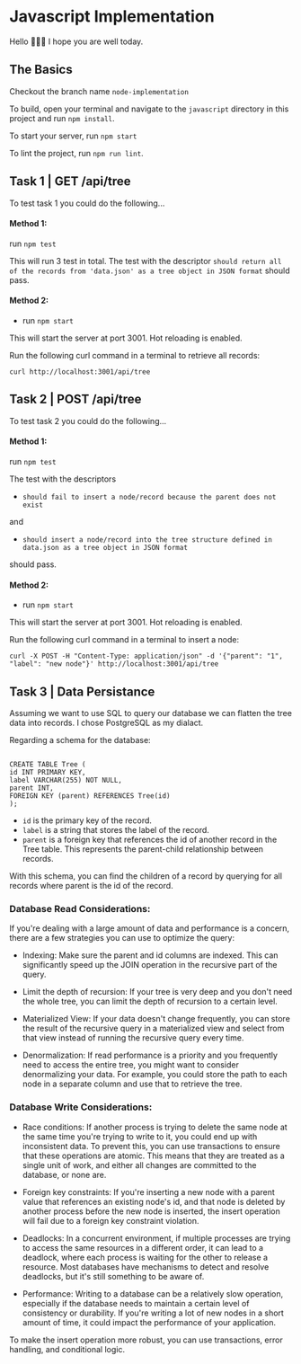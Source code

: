 # Javascript Implementation

Hello 🙋🏼‍♀️ I hope you are well today.

## The Basics

Checkout the branch name `node-implementation`

To build, open your terminal and navigate to the `javascript` directory in this project and run `npm install`.

To start your server, run `npm start`

To lint the project, run `npm run lint`.

## Task 1 | GET /api/tree

To test task 1 you could do the following...

#### Method 1:

run `npm test`

This will run 3 test in total. The test with the descriptor `should return all of the records from 'data.json' as a tree object in JSON format` should pass.

#### Method 2:

- run `npm start`

This will start the server at port 3001. Hot reloading is enabled.

Run the following curl command in a terminal to retrieve all records:

```
curl http://localhost:3001/api/tree
```

## Task 2 | POST /api/tree

To test task 2 you could do the following...

#### Method 1:

run `npm test`

The test with the descriptors

- `should fail to insert a node/record because the parent does not exist`

and

- `should insert a node/record into the tree structure defined in data.json as a tree object in JSON format`

should pass.

#### Method 2:

- run `npm start`

This will start the server at port 3001. Hot reloading is enabled.

Run the following curl command in a terminal to insert a node:

```
curl -X POST -H "Content-Type: application/json" -d '{"parent": "1", "label": "new node"}' http://localhost:3001/api/tree
```

## Task 3 | Data Persistance

Assuming we want to use SQL to query our database we can flatten the tree data into records. I chose PostgreSQL as my dialact.

Regarding a schema for the database:

```

CREATE TABLE Tree (
id INT PRIMARY KEY,
label VARCHAR(255) NOT NULL,
parent INT,
FOREIGN KEY (parent) REFERENCES Tree(id)
);

```

- `id` is the primary key of the record.
- `label` is a string that stores the label of the record.
- `parent` is a foreign key that references the id of another record in the Tree table. This represents the parent-child relationship between records.

With this schema, you can find the children of a record by querying for all records where parent is the id of the record.

### Database Read Considerations:

If you're dealing with a large amount of data and performance is a concern, there are a few strategies you can use to optimize the query:

- Indexing: Make sure the parent and id columns are indexed. This can significantly speed up the JOIN operation in the recursive part of the query.

- Limit the depth of recursion: If your tree is very deep and you don't need the whole tree, you can limit the depth of recursion to a certain level.

- Materialized View: If your data doesn't change frequently, you can store the result of the recursive query in a materialized view and select from that view instead of running the recursive query every time.

- Denormalization: If read performance is a priority and you frequently need to access the entire tree, you might want to consider denormalizing your data. For example, you could store the path to each node in a separate column and use that to retrieve the tree.

### Database Write Considerations:

- Race conditions: If another process is trying to delete the same node at the same time you're trying to write to it, you could end up with inconsistent data. To prevent this, you can use transactions to ensure that these operations are atomic. This means that they are treated as a single unit of work, and either all changes are committed to the database, or none are.

- Foreign key constraints: If you're inserting a new node with a parent value that references an existing node's id, and that node is deleted by another process before the new node is inserted, the insert operation will fail due to a foreign key constraint violation.

- Deadlocks: In a concurrent environment, if multiple processes are trying to access the same resources in a different order, it can lead to a deadlock, where each process is waiting for the other to release a resource. Most databases have mechanisms to detect and resolve deadlocks, but it's still something to be aware of.

- Performance: Writing to a database can be a relatively slow operation, especially if the database needs to maintain a certain level of consistency or durability. If you're writing a lot of new nodes in a short amount of time, it could impact the performance of your application.

To make the insert operation more robust, you can use transactions, error handling, and conditional logic.
